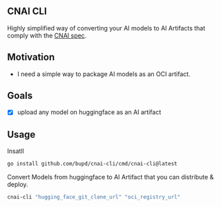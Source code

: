 ## CNAI CLI

Highly simplified way of converting your AI models to AI Artifacts that comply with the [CNAI spec](https://github.com/CloudNativeAI/model-spec/blob/main/docs/spec.md).

## Motivation
- I need a simple way to package AI models as an OCI artifact.

## Goals
- [x] upload any model on huggingface as an AI artifact

## Usage

Insatll

```sh
go install github.com/bupd/cnai-cli/cmd/cnai-cli@latest
```

Convert Models from huggingface to AI Artifact that you can distribute & deploy.

```sh
cnai-cli "hugging_face_git_clone_url" "oci_registry_url"
```
